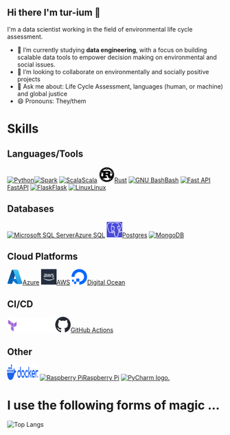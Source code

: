 ## Hi there I'm tur-ium 👋
I'm a data scientist working in the field of environmental life cycle assessment.

- 🌱 I’m currently studying **data engineering**, with a focus on building scalable data tools to empower decision making on environmental and social issues.
- 👯 I’m looking to collaborate on environmentally and socially positive projects
- 💬 Ask me about: Life Cycle Assessment, languages (human, or machine) and global justice
- 😄 Pronouns: They/them

<h1>Skills</h1>
<h2>Languages/Tools</h2>
<p align="left">
  <a href="https://www.python.org/" target="_blank" rel="noreferrer"><img src="https://www.python.org/static/community_logos/python-logo-generic.svg" width="108" height="36" alt="Python" /></a><a href="https://spark.apache.org/"><img src="https://upload.wikimedia.org/wikipedia/commons/f/f3/Apache_Spark_logo.svg" width="72" height="36" alt="Spark" /></a>
  <a href='https://www.scala-lang.org/'><img src="https://www.scala-lang.org/resources/img/scala-logo.png" height="36" width="72" alt="Scala" />Scala</a>
  <a href="https://www.rust-lang.org/" target="_blank" rel="noreferrer"><img src="https://github.com/rust-lang/rust-artwork/blob/master/logo/rust-logo-blk.svg" width="36" height="36" alt="Rust" />Rust</a>
  <a href="https://www.gnu.org/software/bash/" target="_blank" rel="noreferrer"><img src="https://raw.githubusercontent.com/danielcranney/readme-generator/main/public/icons/skills/gnubash.svg" width="36" height="36" alt="GNU Bash" />Bash</a>
  <a href="https://fastapi.tiangolo.com/" target="_blank" rel="noreferrer"><img src="https://raw.githubusercontent.com/danielcranney/readme-generator/main/public/icons/skills/fastapi-colored.svg" width="36" height="36" alt="Fast API" />FastAPI</a>
  <a href="https://flask.palletsprojects.com/en/2.0.x/" target="_blank" rel="noreferrer"><img src="https://raw.githubusercontent.com/danielcranney/readme-generator/main/public/icons/skills/flask-colored.svg" width="36" height="36" alt="Flask" />Flask</a>
  <a href="https://www.linux.org" target="_blank" rel="noreferrer"><img src="https://raw.githubusercontent.com/danielcranney/readme-generator/main/public/icons/skills/linux-colored.svg" width="36" height="36" alt="Linux" />Linux</a>
</p>
  <h2>Databases</h2>
<p align="left">
  <a href="https://www.microsoft.com/sql/"><img src="https://cdn-dynmedia-1.microsoft.com/is/image/microsoftcorp/Blade005_Capabilities_71x71_a_2x?resMode=sharp2&op_usm=1.5,0.65,15,0&wid=192&hei=192&qlt=75&fit=constrain" width="36" height="36" alt="Microsoft SQL Server" />Azure SQL</a>
  <a href="https://www.postgresql.org/" target="_blank" rel="noreferrer"><img src="slonik_postgres_elephant.svg" width="36" height="36" alt="PostgreSQL" />Postgres</a>
    <a href="https://www.mongodb.com/" target="_blank" rel="noreferrer"><img src="https://webimages.mongodb.com/_com_assets/cms/kuyj3d95v5vbmm2f4-horizontal_white.svg?auto=format%252Ccompress" width="72" height="36" alt="MongoDB" /></a>
  
</p>

<h2>Cloud Platforms</h2>
<p align="left">
  <a href="https://azure.microsoft.com" target="_blank" rel="noreferrer"><img src="10018-icon-service-Azure-A.svg" width="36" height="36" alt="Azure" />Azure</a>
  <a href="https://aws.amazon.com" target="_blank" rel="noreferrer"><img src="AWS-Cloud-logo_32.svg" width="36" height="36" alt="Amazon Web Services" />AWS</a>
  <a href="https://www.digitalocean.com" target="_blank" rel="noreferrer"><img src="DigitalOcean_icon.svg" width="36" height="36" alt="Digital Ocean" />Digital Ocean</a>
  </p>
<h2>CI/CD</h2>
<p>
<a href="https://www.terraform.io/"><img src="Hc Terraform on black.svg" height="36" width="108" alt="Terraform" /></a>
<a href="https://docs.github.com/en/actions"><img src="github-mark.svg" height="36" width="36" alt="GitHub Actions" />GitHub Actions</a>
</p>
<h2>Other</h2>
<p>
  <a href="https://www.docker.com/" target="_blank" rel="noreferrer"><img src="docker-logo-blue.svg" height="36" width="72" alt="Docker"/></a>
  <a href="https://www.raspberrypi.org/" target="_blank" rel="noreferrer"><img src="https://raw.githubusercontent.com/danielcranney/readme-generator/main/public/icons/skills/raspberrypi-colored.svg" width="36" height="36" alt="Raspberry Pi" />Raspberry Pi</a>
  <a href='https://www.jetbrains.com/pycharm/'><img src="https://resources.jetbrains.com/storage/products/company/brand/logos/PyCharm.png" alt="PyCharm logo." height="36" width="108"></a>
</p>
                    

# I use the following forms of magic ...
![Top Langs](https://github-readme-stats.vercel.app/api/top-langs/?username=tur-ium&size_weight=0.5&count_weight=0.5)
